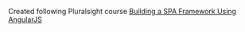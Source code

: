 Created following Pluralsight course [Building a SPA Framework Using AngularJS](https://app.pluralsight.com/library/courses/building-spa-framework-angularjs/recommended-courses)

